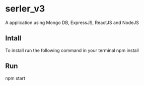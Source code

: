 # serler_v3
A application using Mongo DB, ExpressJS, ReactJS and NodeJS

## Intall
To install run the following command in your terminal
npm install

## Run
npm start
